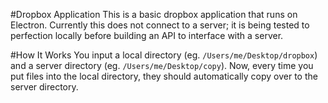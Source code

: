 #Dropbox Application
This is a basic dropbox application that runs on Electron. Currently this does not connect to a server; it is being tested to perfection locally before building an API to interface with a server.

#How It Works
You input a local directory (eg. `/Users/me/Desktop/dropbox`) and a server directory (eg. `/Users/me/Desktop/copy`). Now, every time you put files into the local directory, they should automatically copy over to the server directory.

